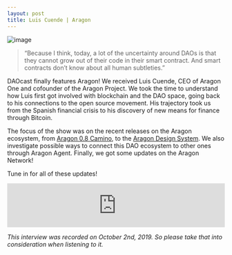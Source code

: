 ```yaml
---
layout: post
title: Luis Cuende | Aragon
---
```


![image](/assets/images/banners/s02e08.png)

> “Because I think, today, a lot of the uncertainty around DAOs is that they cannot grow out of their code in their smart contract. And smart contracts don’t know about all human subtleties.”

DAOcast finally features Aragon! We received Luis Cuende, CEO of Aragon One and cofounder of the Aragon Project. We took the time to understand how Luis first got involved with blockchain and the DAO space, going back to his connections to the open source movement. His trajectory took us from the Spanish financial crisis to his discovery of new means for finance through Bitcoin.

The focus of the show was on the recent releases on the Aragon ecosystem, from [Aragon 0.8 Camino](https://blog.aragon.org/aragon-0-8-camino/), to the [Aragon Design System](https://blog.aragon.org/introducing-aragonds-the-new-aragon-design-system/). We also investigate possible ways to connect this DAO ecosystem to other ones through Aragon Agent. Finally, we got some updates on the Aragon Network!

Tune in for all of these updates!

<iframe src="https://anchor.fm/daocast/embed/episodes/Luis-Cuede--Aragon-e7k3gd" height="102px" width="100%" frameborder="0" scrolling="no"></iframe>

*This interview was recorded on October 2nd, 2019. So please take that into consideration when listening to it.*
